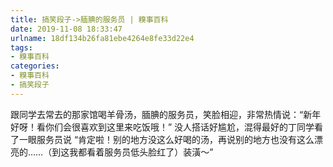 ```yaml
---
title: 搞笑段子->腼腆的服务员 | 糗事百科
date: 2019-11-08 18:33:47
urlname: 18df134b26fa81ebe4264e8fe33d22e4
tags: 
- 糗事百科
categories:
- 糗事百科
- 搞笑段子
---
```

跟同学去常去的那家馆喝羊骨汤，腼腆的服务员，笑脸相迎，非常热情说：“新年好呀！看你们会很喜欢到这里来吃饭哦！” 没人搭话好尴尬，混得最好的丁同学看了一眼服务员说 “肯定啦！别的地方没这么好喝的汤，再说别的地方也没有这么漂亮的……（到这我都看着服务员低头脸红了）装潢～”


